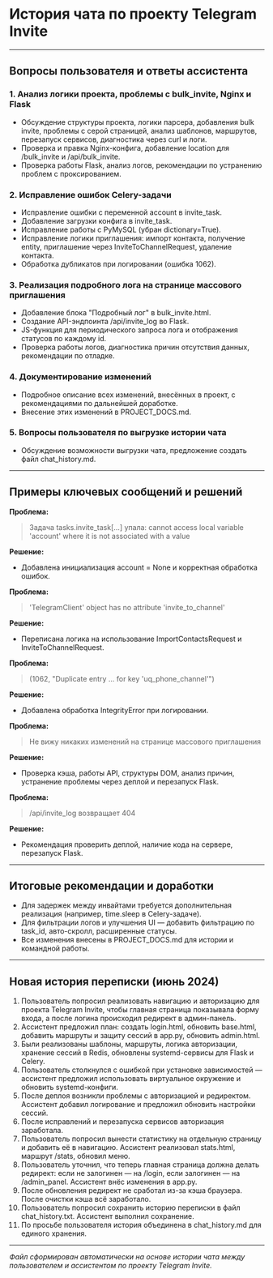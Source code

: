 # История чата по проекту Telegram Invite

---

## Вопросы пользователя и ответы ассистента

### 1. Анализ логики проекта, проблемы с bulk_invite, Nginx и Flask
- Обсуждение структуры проекта, логики парсера, добавления bulk invite, проблемы с серой страницей, анализ шаблонов, маршрутов, перезапуск сервисов, диагностика через curl и логи.
- Проверка и правка Nginx-конфига, добавление location для /bulk_invite и /api/bulk_invite.
- Проверка работы Flask, анализ логов, рекомендации по устранению проблем с проксированием.

### 2. Исправление ошибок Celery-задачи
- Исправление ошибки с переменной account в invite_task.
- Добавление загрузки конфига в invite_task.
- Исправление работы с PyMySQL (убран dictionary=True).
- Исправление логики приглашения: импорт контакта, получение entity, приглашение через InviteToChannelRequest, удаление контакта.
- Обработка дубликатов при логировании (ошибка 1062).

### 3. Реализация подробного лога на странице массового приглашения
- Добавление блока "Подробный лог" в bulk_invite.html.
- Создание API-эндпоинта /api/invite_log во Flask.
- JS-функция для периодического запроса лога и отображения статусов по каждому id.
- Проверка работы логов, диагностика причин отсутствия данных, рекомендации по отладке.

### 4. Документирование изменений
- Подробное описание всех изменений, внесённых в проект, с рекомендациями по дальнейшей доработке.
- Внесение этих изменений в PROJECT_DOCS.md.

### 5. Вопросы пользователя по выгрузке истории чата
- Обсуждение возможности выгрузки чата, предложение создать файл chat_history.md.

---

## Примеры ключевых сообщений и решений

**Проблема:**
> Задача tasks.invite_task[...] упала: cannot access local variable 'account' where it is not associated with a value

**Решение:**
- Добавлена инициализация account = None и корректная обработка ошибок.

**Проблема:**
> 'TelegramClient' object has no attribute 'invite_to_channel'

**Решение:**
- Переписана логика на использование ImportContactsRequest и InviteToChannelRequest.

**Проблема:**
> (1062, "Duplicate entry ... for key 'uq_phone_channel'")

**Решение:**
- Добавлена обработка IntegrityError при логировании.

**Проблема:**
> Не вижу никаких изменений на странице массового приглашения

**Решение:**
- Проверка кэша, работы API, структуры DOM, анализ причин, устранение проблемы через деплой и перезапуск Flask.

**Проблема:**
> /api/invite_log возвращает 404

**Решение:**
- Рекомендация проверить деплой, наличие кода на сервере, перезапуск Flask.

---

## Итоговые рекомендации и доработки
- Для задержек между инвайтами требуется дополнительная реализация (например, time.sleep в Celery-задаче).
- Для фильтрации логов и улучшения UI — добавить фильтрацию по task_id, авто-скролл, расширенные статусы.
- Все изменения внесены в PROJECT_DOCS.md для истории и командной работы.

---

## Новая история переписки (июнь 2024)

1. Пользователь попросил реализовать навигацию и авторизацию для проекта Telegram Invite, чтобы главная страница показывала форму входа, а после логина происходил редирект в админ-панель.
2. Ассистент предложил план: создать login.html, обновить base.html, добавить маршруты и защиту сессий в app.py, обновить admin.html.
3. Были реализованы шаблоны, маршруты, логика авторизации, хранение сессий в Redis, обновлены systemd-сервисы для Flask и Celery.
4. Пользователь столкнулся с ошибкой при установке зависимостей — ассистент предложил использовать виртуальное окружение и обновить systemd-конфиги.
5. После деплоя возникли проблемы с авторизацией и редиректом. Ассистент добавил логирование и предложил обновить настройки сессий.
6. После исправлений и перезапуска сервисов авторизация заработала.
7. Пользователь попросил вынести статистику на отдельную страницу и добавить её в навигацию. Ассистент реализовал stats.html, маршрут /stats, обновил меню.
8. Пользователь уточнил, что теперь главная страница должна делать редирект: если не залогинен — на /login, если залогинен — на /admin_panel. Ассистент внёс изменения в app.py.
9. После обновления редирект не сработал из-за кэша браузера. После очистки кэша всё заработало.
10. Пользователь попросил сохранить историю переписки в файл chat_history.txt. Ассистент выполнил сохранение.
11. По просьбе пользователя история объединена в chat_history.md для единого хранения.

---

*Файл сформирован автоматически на основе истории чата между пользователем и ассистентом по проекту Telegram Invite.* 